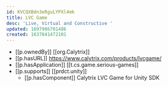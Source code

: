 ```yaml
---
id: KVCQXBdn3eRguLYPXl4mk
title: LVC Game
desc: 'Live, Virtual and Constructive '
updated: 1697986701486
created: 1637841472101
---
```


- [[p.ownedBy]] [[org.Calytrix]]
- [[p.hasURL]] https://www.calytrix.com/products/lvcgame/
- [[p.hasApplication]] [[t.cs.game.serious-games]]
- [[p.supports]] [[prdct.unity]]
  - [[p.hasComponent]] Calytrix LVC Game for Unity SDK
